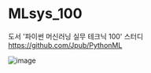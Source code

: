 # MLsys_100

도서 '파이썬 머신러닝 실무 테크닉 100' 스터디
https://github.com/Jpub/PythonML

![image](https://user-images.githubusercontent.com/77922075/169197805-84a7387a-aa31-45ce-869b-e688e5b5b529.png)

